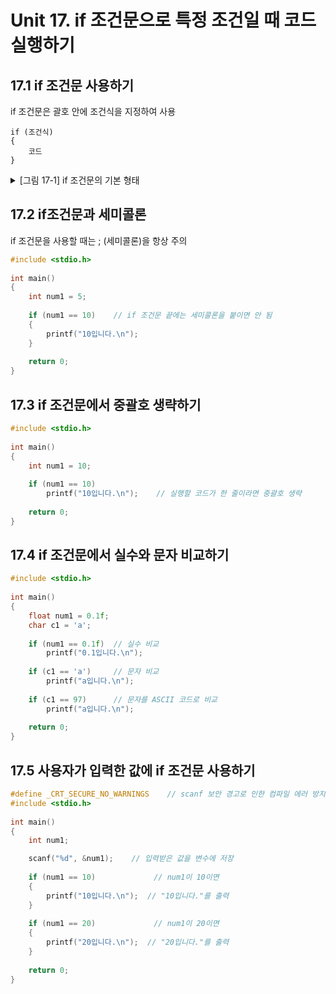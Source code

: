 # Unit 17. if 조건문으로 특정 조건일 때 코드 실행하기

## 17.1 if 조건문 사용하기
if 조건문은 괄호 안에 조건식을 지정하여 사용
```
if (조건식)
{
    코드
}
```


<details>
<summary>[그림 17‑1] if 조건문의 기본 형태
</summary>
<div markdown="1">       

😎

![](https://dojang.io/pluginfile.php/168/mod_page/content/21/unit17-1.png)

</div>
</details>

## 17.2 if조건문과 세미콜론
if 조건문을 사용할 때는 ; (세미콜론)을 항상 주의
```c
#include <stdio.h>
 
int main()
{
    int num1 = 5;
 
    if (num1 == 10)    // if 조건문 끝에는 세미콜론을 붙이면 안 됨
    {
        printf("10입니다.\n");
    }
 
    return 0;
}
```
## 17.3 if 조건문에서 중괄호 생략하기
```c
#include <stdio.h>
 
int main()
{
    int num1 = 10;
 
    if (num1 == 10)
        printf("10입니다.\n");    // 실행할 코드가 한 줄이라면 중괄호 생략
 
    return 0;
}
```

## 17.4 if 조건문에서 실수와 문자 비교하기
```c
#include <stdio.h>
 
int main()
{
    float num1 = 0.1f;
    char c1 = 'a';
 
    if (num1 == 0.1f)  // 실수 비교
        printf("0.1입니다.\n");
 
    if (c1 == 'a')     // 문자 비교
        printf("a입니다.\n");
 
    if (c1 == 97)      // 문자를 ASCII 코드로 비교
        printf("a입니다.\n");
 
    return 0;
}
```
## 17.5 사용자가 입력한 값에 if 조건문 사용하기
```c
#define _CRT_SECURE_NO_WARNINGS    // scanf 보안 경고로 인한 컴파일 에러 방지
#include <stdio.h>
 
int main()
{
    int num1;

    scanf("%d", &num1);    // 입력받은 값을 변수에 저장
 
    if (num1 == 10)             // num1이 10이면
    {
        printf("10입니다.\n");  // "10입니다."를 출력
    }
 
    if (num1 == 20)             // num1이 20이면
    {
        printf("20입니다.\n");  // "20입니다."를 출력
    }
 
    return 0;
}
```


